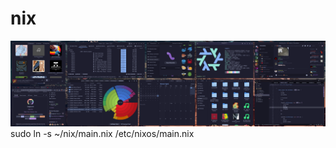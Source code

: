 # nix
![](https://github.com/4DBug/nix/blob/main/screenshot.png?raw=true)
sudo ln -s ~/nix/main.nix /etc/nixos/main.nix

